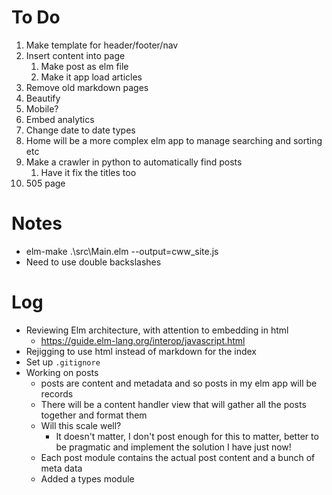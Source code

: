 # To Do

1. Make template for header/footer/nav
1. Insert content into page
    1. Make post as elm file
    1. Make it app load articles
1. Remove old markdown pages
1. Beautify
1. Mobile?
1. Embed analytics
1. Change date to date types
1. Home will be a more complex elm app to manage searching and sorting etc
1. Make a crawler in python to automatically find posts
    1. Have it fix the titles too
1. 505 page

# Notes

* elm-make .\src\Main.elm --output=cww_site.js
* Need to use double backslashes

# Log

* Reviewing Elm architecture, with attention to embedding in html
    * https://guide.elm-lang.org/interop/javascript.html
* Rejigging to use html instead of markdown for the index
* Set up `.gitignore`
* Working on posts
    * posts are content and metadata and so posts in my elm app will be records
    * There will be a content handler view that will gather all the posts together and format them
    * Will this scale well?
        * It doesn't matter, I don't post enough for this to matter, better to be pragmatic and implement the solution I have just now!
    * Each post module contains the actual post content and a bunch of meta data
    * Added a types module
